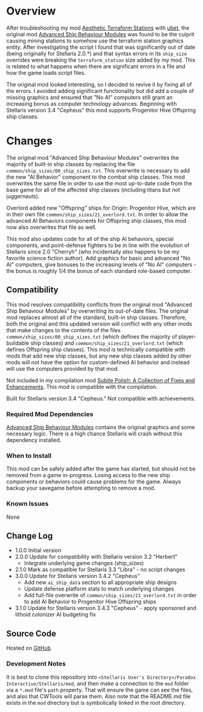 # Overview

After troubleshooting my mod [Aesthetic Terraform Stations](https://steamcommunity.com/sharedfiles/filedetails/?id=2622411084) with [ubet](https://steamcommunity.com/profiles/76561198014040436), the original mod [Advanced Ship Behaviour Modules](https://steamcommunity.com/sharedfiles/filedetails/?id=790455347) was found to be the culprit causing mining stations to somehow use the terraform station graphics entity.  After investigating the script I found that was significantly out of date (being originally for Stellaris 2.0.*) and that syntax errors in its `ship_size` overrides were breaking the `terraform_station` size added by my mod.  This is related to what happens when there are significant errors in a file and how the game loads script files.

The original mod looked interesting, so I decided to revive it by fixing all of the errors.  I avoided adding significant functionality but did add a couple of missing graphics and ensured that "No AI" computers still grant an increasing bonus as computer technology advances.  Beginning with Stellaris version 3.4 "Cepheus" this mod supports Progenitor Hive Offspring ship classes.

# Changes

The original mod "Advanced Ship Behaviour Modules" overwrites the majority of built-in ship classes by replacing the file `common/ship_sizes/00_ship_sizes.txt`.  This overwrite is necessary to add the new "AI Behavior" component to the combat ship classes.  This mod overwrites the same file in order to use the most up-to-date code from the base game for all of the affected ship classes (including titans but not juggernauts).

Overlord added new "Offspring" ships for Origin: Progenitor Hive, which are in their own file `common/ship_sizes/21_overlord.txt`.  In order to allow the advanced AI Behaviors components for Offspring ship classes, this mod now also overwrites that file as well.

This mod also updates code for all of the ship AI behaviors, special components, and point-defense fighters to be in line with the evolution of Stellaris since 2.0 "Cherryh" (who incidentally _also_ happens to be my favorite science fiction author).  Add graphics for basic and advanced "No AI" computers, give bonuses to the increasing levels of "No AI" computers - the bonus is roughly 1/4 the bonus of each standard role-based computer.

## Compatibility

This mod resolves compatibility conflicts from the original mod "Advanced Ship Behaviour Modules" by overwriting its out-of-date files.  The original mod replaces almost all of the standard, built-in ship classes.  Therefore, both the original and this updated version will conflict with any other mods that make changes to the contents of the files `common/ship_sizes/00_ship_sizes.txt` (which defines the majority of player-buildable ship classes) and `common/ship_sizes/21_overlord.txt` (which defines Offspring ship classes).  This mod is technically compatible with mods that add new ship classes, but any new ship classes added by other mods will not have the option for custom-defined AI behavior and instead will use the computers provided by that mod.

Not included in my compilation mod [Subtle Polish: A Collection of Fixes and Enhancements](https://steamcommunity.com/sharedfiles/filedetails/?id=2522974089).  This mod is compatible with the compilation.

Built for Stellaris version 3.4 "Cepheus."  Not compatible with achievements.

### Required Mod Dependencies

[Advanced Ship Behaviour Modules](https://steamcommunity.com/sharedfiles/filedetails/?id=790455347) contains the original graphics and some necessary logic.  There is a high chance Stellaris will crash without this dependency installed.

### When to Install

This mod can be safely added after the game has started, but should not be removed from a game in-progress.  Losing access to the new ship components or behaviors could cause problems for the game.  Always backup your savegame before attempting to remove a mod.

### Known Issues

None

## Change Log

* 1.0.0 Initial version
* 2.0.0 Update for compatibility with Stellaris version 3.2 "Herbert"
    * Integrate underlying game changes (ship_sizes)
* 2.1.0 Mark as compatible for Stellaris 3.3 "Libra" - no script changes
* 3.0.0 Update for Stellaris version 3.4.2 "Cepheus"
    * Add new `ai_ship_data` section to all appropriate ship designs
    * Update defense platform stats to match underlying changes
    * Add full-file overwrite of `common/ship_sizes/21_overlord.txt` in order to add AI Behavior to Progenitor Hive Offspring ships
* 3.1.0 Update for Stellaris version 3.4.3 "Cepheus" - apply sponsored and lithoid colonizer AI budgeting fix

## Source Code

Hosted on [GitHub](https://github.com/corsairmarks/advanced_ship_behaviour_modules_revisited)

### Development Notes

It is best to clone this repository into `<Stellaris User's Directory>/Paradox Interactive/Stellaris/mod`, and then make a connection to the `mod` folder via a `*.mod` file's `path` property.  That will ensure the game can see the files, and also that CWTools will parse them.  Also note that the README.md file exists in the `mod` directory but is symbolically linked in the root directory.